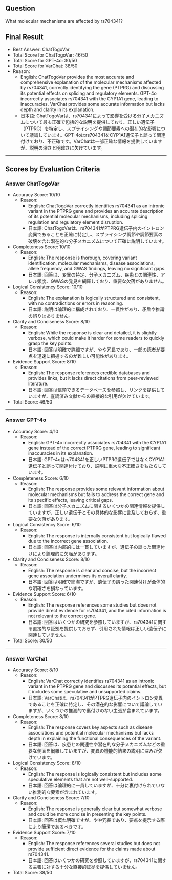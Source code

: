 ## Question

What molecular mechanisms are affected by rs704341?

## Final Result

- Best Answer: ChatTogoVar
- Total Score for ChatTogoVar: 46/50
- Total Score for GPT-4o: 30/50
- Total Score for VarChat: 38/50
- Reason:
  - English: ChatTogoVar provides the most accurate and comprehensive explanation of the molecular mechanisms affected by rs704341, correctly identifying the gene (PTPRG) and discussing its potential effects on splicing and regulatory elements. GPT-4o incorrectly associates rs704341 with the CYP1A1 gene, leading to inaccuracies. VarChat provides some accurate information but lacks depth and clarity in its explanation.
  - 日本語: ChatTogoVarは、rs704341によって影響を受ける分子メカニズムについて最も正確で包括的な説明を提供しており、正しい遺伝子（PTPRG）を特定し、スプライシングや調節要素への潜在的な影響について議論しています。GPT-4oはrs704341をCYP1A1遺伝子と誤って関連付けており、不正確です。VarChatは一部正確な情報を提供していますが、説明の深さと明確さに欠けています。

---

## Scores by Evaluation Criteria

### Answer ChatTogoVar
- Accuracy Score: 10/10
  - Reason: 
    - English: ChatTogoVar correctly identifies rs704341 as an intronic variant in the PTPRG gene and provides an accurate description of its potential molecular mechanisms, including splicing regulation and regulatory element disruption.
    - 日本語: ChatTogoVarは、rs704341がPTPRG遺伝子内のイントロン変異であることを正確に特定し、スプライシング調節や調節要素の破壊を含む潜在的な分子メカニズムについて正確に説明しています。
- Completeness Score: 10/10
  - Reason: 
    - English: The response is thorough, covering variant identification, molecular mechanisms, disease associations, allele frequency, and GWAS findings, leaving no significant gaps.
    - 日本語: 回答は、変異の特定、分子メカニズム、疾患との関連性、アレル頻度、GWASの発見を網羅しており、重要な欠落がありません。
- Logical Consistency Score: 10/10
  - Reason: 
    - English: The explanation is logically structured and consistent, with no contradictions or errors in reasoning.
    - 日本語: 説明は論理的に構成されており、一貫性があり、矛盾や推論の誤りはありません。
- Clarity and Conciseness Score: 8/10
  - Reason: 
    - English: While the response is clear and detailed, it is slightly verbose, which could make it harder for some readers to quickly grasp the key points.
    - 日本語: 回答は明確で詳細ですが、やや冗長であり、一部の読者が要点を迅速に把握するのが難しい可能性があります。
- Evidence Support Score: 8/10
  - Reason: 
    - English: The response references credible databases and provides links, but it lacks direct citations from peer-reviewed literature.
    - 日本語: 回答は信頼できるデータベースを参照し、リンクを提供していますが、査読済み文献からの直接的な引用が欠けています。
- Total Score: 46/50

---

### Answer GPT-4o
- Accuracy Score: 4/10
  - Reason: 
    - English: GPT-4o incorrectly associates rs704341 with the CYP1A1 gene instead of the correct PTPRG gene, leading to significant inaccuracies in its explanation.
    - 日本語: GPT-4oはrs704341を正しいPTPRG遺伝子ではなくCYP1A1遺伝子と誤って関連付けており、説明に重大な不正確さをもたらしています。
- Completeness Score: 6/10
  - Reason: 
    - English: The response provides some relevant information about molecular mechanisms but fails to address the correct gene and its specific effects, leaving critical gaps.
    - 日本語: 回答は分子メカニズムに関するいくつかの関連情報を提供していますが、正しい遺伝子とその具体的な影響に言及しておらず、重要な欠落があります。
- Logical Consistency Score: 6/10
  - Reason: 
    - English: The response is internally consistent but logically flawed due to the incorrect gene association.
    - 日本語: 回答は内部的には一貫していますが、遺伝子の誤った関連付けにより論理的に欠陥があります。
- Clarity and Conciseness Score: 8/10
  - Reason: 
    - English: The response is clear and concise, but the incorrect gene association undermines its overall clarity.
    - 日本語: 回答は明確で簡潔ですが、遺伝子の誤った関連付けが全体的な明確さを損なっています。
- Evidence Support Score: 6/10
  - Reason: 
    - English: The response references some studies but does not provide direct evidence for rs704341, and the cited information is not relevant to the correct gene.
    - 日本語: 回答はいくつかの研究を参照していますが、rs704341に関する直接的な証拠を提供しておらず、引用された情報は正しい遺伝子に関連していません。
- Total Score: 30/50

---

### Answer VarChat
- Accuracy Score: 8/10
  - Reason: 
    - English: VarChat correctly identifies rs704341 as an intronic variant in the PTPRG gene and discusses its potential effects, but it includes some speculative and unsupported claims.
    - 日本語: VarChatは、rs704341がPTPRG遺伝子内のイントロン変異であることを正確に特定し、その潜在的な影響について議論していますが、いくつかの推測的で裏付けのない主張が含まれています。
- Completeness Score: 8/10
  - Reason: 
    - English: The response covers key aspects such as disease associations and potential molecular mechanisms but lacks depth in explaining the functional consequences of the variant.
    - 日本語: 回答は、疾患との関連性や潜在的な分子メカニズムなどの重要な側面を網羅していますが、変異の機能的結果の説明に深みが欠けています。
- Logical Consistency Score: 8/10
  - Reason: 
    - English: The response is logically consistent but includes some speculative elements that are not well-supported.
    - 日本語: 回答は論理的に一貫していますが、十分に裏付けられていない推測的な要素が含まれています。
- Clarity and Conciseness Score: 7/10
  - Reason: 
    - English: The response is generally clear but somewhat verbose and could be more concise in presenting the key points.
    - 日本語: 回答は概ね明確ですが、やや冗長であり、要点を提示する際により簡潔であるべきです。
- Evidence Support Score: 7/10
  - Reason: 
    - English: The response references several studies but does not provide sufficient direct evidence for the claims made about rs704341.
    - 日本語: 回答はいくつかの研究を参照していますが、rs704341に関する主張に対する十分な直接的証拠を提供していません。
- Total Score: 38/50
